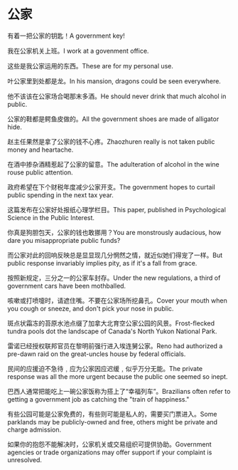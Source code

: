 # 公家

<p><span class="chinese">有着一把公家的钥匙！</span><span class="english">A government key!</span></p>

<p><span class="chinese">我在公家机关上班。</span><span class="english">I work at a govenment office.</span></p>

<p><span class="chinese">这些是我公家运用的东西。</span><span class="english">These are for my personal use.</span></p>

<p><span class="chinese">叶公家里到处都是龙。</span><span class="english">In his mansion, dragons could be seen everywhere.</span></p>

<p><span class="chinese">他不该该在公家场合喝那末多酒。</span><span class="english">He should never drink that much alcohol in public.</span></p>

<p><span class="chinese">公家的鞋都是鳄鱼皮做的。</span><span class="english">All the government shoes are made of alligator hide.</span></p>

<p><span class="chinese">赵主任果然是拿了公家的钱不心疼。</span><span class="english">Zhaozhuren really is not taken public money and heartache.</span></p>

<p><span class="chinese">在酒中掺杂酒精惹起了公家的留意。</span><span class="english">The adulteration of alcohol in the wine rouse public attention.</span></p>

<p><span class="chinese">政府希望在下个财税年度减少公家开支。</span><span class="english">The government hopes to curtail public spending in the next tax year.</span></p>

<p><span class="chinese">这篇发布在公家好处报纸心理学栏目。</span><span class="english">This paper, published in Psychological Science in the Public Interest.</span></p>

<p><span class="chinese">你真是狗胆包天，公家的钱也敢挪用？</span><span class="english">You are monstrously audacious, how dare you misappropriate public funds?</span></p>

<p><span class="chinese">而公家对此的回响反映总是显显现几分惘然之情，就近似她们得宠了一样。</span><span class="english">But public response invariably implies pity, as if it's a fall from grace.</span></p>

<p><span class="chinese">按照新规定，三分之一的公家车封存。</span><span class="english">Under the new regulations, a third of government cars have been mothballed.</span></p>

<p><span class="chinese">咳嗽或打喷嚏时，请遮住嘴。不要在公家场所挖鼻孔。</span><span class="english">Cover your mouth when you cough or sneeze, and don't pick your nose in public.</span></p>

<p><span class="chinese">斑点状霜冻的苔原水池点缀了加拿大北育空公家公园的风景。</span><span class="english">Frost-flecked tundra pools dot the landscape of Canada's North Yukon National Park.</span></p>

<p><span class="chinese">雷诺已经授权联邦官员在黎明前强行进入埃连舅公家。</span><span class="english">Reno had authorized a pre-dawn raid on the great-uncles house by federal officials.</span></p>

<p><span class="chinese">民间的应援迫不急待﹐应为公家因应迟缓﹐似乎万分无能。</span><span class="english">The private response was all the more urgent because the public one seemed so inept.</span></p>

<p><span class="chinese">巴西人通常把能吃上一碗公家饭称为搭上了“幸福列车”。</span><span class="english">Brazilians often refer to getting a government job as catching the "train of happiness."</span></p>

<p><span class="chinese">有些公园可能是公家免费的，有些则可能是私人的，需要买门票进入。</span><span class="english">Some parklands may be publicly-owned and free, others might be private and charge admission.</span></p>

<p><span class="chinese">如果你的抱怨不能解决时，公家机关或交易组织可提供协助。</span><span class="english">Government agencies or trade organizations may offer support if your complaint is unresolved.</span></p>

